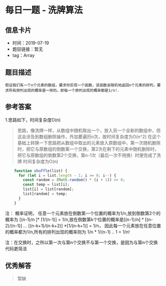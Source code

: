 # 毎日一题 -  洗牌算法

## 信息卡片

* 时间：2019-07-19
* 题目链接：暂无
* tag：Array  

## 题目描述

```
假设我们有一个n个元素的数组，要求你实现一个函数，该函数会随机地返回n个元素的排列，要求所有排列出现的概率是一样的。即每一个排列出现的概率都是1/n!.
```
## 参考答案
1.思路如下，时间复杂度O(n)

>思路，像洗牌一样，从数组中随机取出一个，放入另一个全新的数组中，但这会涉及到数组删除操作，外加要遍历n次，故时间复杂度为O(n^2)
在这个基础上转换一下思路把从数组中取出的元素放入原数组中，第一次随机删除时，把它与原数组的倒数第一个交换，第2次在剩下的元素中随机删除时，把它与原数组的倒数第2个交换，第n-1次（最后一次不用换）时便完成了洗牌 时间复杂度为O(n)

```js
	function shuffle(list) {
	  for (let i = list.length - 1; i >= 0; i--) {
	    const random = (Math.random() * (i + 1)) >> 0;
	    const temp = list[i];
	    list[i] = list[random];
	    list[random] = temp;
	  }
	}
```
注： 概率证明， 任意一个元素放在倒数第一个位置的概率为1/n,放到倒数第2个的概率为  [(n-1)/n ]* [1/(n-1)] = 1/n,放在倒数第k个位置的概率是[(n-1)/n] * [(n-2)/(n-1)] *...* [(n-k+1)/(n-k+2)] *[1/(n-k+1)] = 1/n， 因此每一个元素放在任意位置的概率都为1/n,所有的排列出现的概率则为 1/n * 1/(n-1) *..* 1 = 1/n!

注：在交换时，之所以第一次与第n个交换不与第一个交换，是因为与第n个交换代码更简洁

## 优秀解答

>暂缺